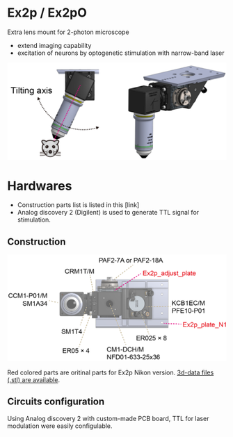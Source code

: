 # Ex2p / Ex2pO
Extra lens mount for 2-photon microscope
 - extend imaging capability
 - excitation of neurons by optogenetic stimulation with narrow-band laser

<img width="1101" alt="image" src="https://github.com/rysk-t/ex2p/blob/main/imgs/summary.png">

# Hardwares
 - Construction parts list is listed in this [link]
 - Analog discovery 2 (Digilent) is used to generate TTL signal for stimulation.

## Construction
<img width="1101" alt="image" src="https://github.com/rysk-t/ex2p/blob/main/imgs/construction.png">

Red colored parts are oritinal parts for Ex2p Nikon version. [3d-data files (.stl)  are available](https://github.com/rysk-t/ex2p/tree/main/Ex2pO_parts).

## Circuits configuration
Using Analog discovery 2 with custom-made PCB board, TTL for laser modulation were easily configulable.
